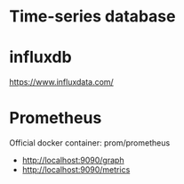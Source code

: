 # Time-series database


# influxdb

<https://www.influxdata.com/>


# Prometheus

Official docker container: prom/prometheus

-   <http://localhost:9090/graph>
-   <http://localhost:9090/metrics>